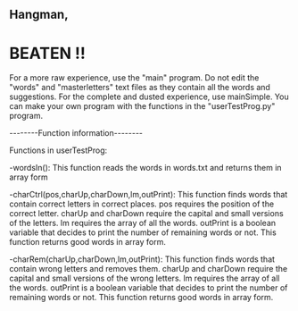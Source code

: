 <div class="Intro"><h2>Hangman,</h2><h1> BEATEN !!</h1></div>

For a more raw experience, use the "main" program. Do not edit the "words" and "masterletters" text files as they contain all the words and suggestions. For the complete and dusted experience, use mainSimple. You can make your own program with the functions in the "userTestProg.py" program.


--------Function information--------

Functions in userTestProg:

-wordsIn(): This function reads the words in words.txt and returns them in array form

-charCtrl(pos,charUp,charDown,lm,outPrint): This function finds words that contain correct letters in correct places. pos requires the position of the correct letter. charUp and charDown require the capital and small versions of the letters. lm requires the array of all the words. outPrint is a boolean variable that decides to print the number of remaining words or not. This function returns good words in array form.

-charRem(charUp,charDown,lm,outPrint): This function finds words that contain wrong letters and removes them. charUp and charDown require the capital and small versions of the wrong letters. lm requires the array of all the words. outPrint is a boolean variable that decides to print the number of remaining words or not. This function returns good words in array form.
